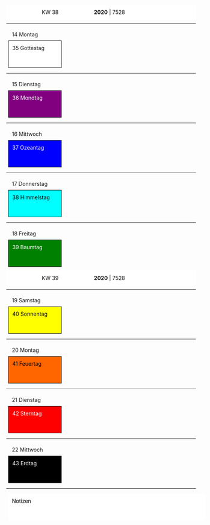 <style>
.square
{
    height: 50px;
    width: 120px;
    border-style: solid;
    border-width: 1px;
    border-color: #000000;
    margin: 5px;
    padding: 10px;
}
.greg
{
    height: 20px;
    margin-top: 20px;
    margin-left: 15px;
}
.god
{
    background-color: #FFFFFF;
}
.moon
{
    background-color: #800080;
    color: #FFFFFF;
}
.ocean
{
    background-color: #0000FF;
    color: #FFFFFF;
}
.heaven
{
    background-color: #00FFFF;
    color: #000000;
}
.tree
{
    page-break-after: always;
    background-color: #008000;
    color: #FFFFFF;
}
.sun
{
    background-color: #FFFF00;
    color: #000000;
}
.fire
{
    background-color: #FF6600;
    color: #000000;
}
.star
{
    background-color: #FF0000;
    color: #FFFFFF;
}
.earth
{
    background-color: #000000;
    color: #FFFFFF;
}
.note
{
    page-break-after: always;
    background-color: #FFFFFF;
    color: #000000;
    width: 100%;
    border-width: 0px;
}
.year
{
    text-align: center;
    font-weight: bold;
}
.header
{
    position: relative;
    top: 5px;
    height: 40px;
    width: 100%;
    background-color: #FFFFFF;
    display: flex;
    flex-direction: row;
    align-items: center;
    justify-content: center;
}
span.center
{
    text-align: center;
    order: 2;
    flex-grow: 0;
}
span.left
{
    order: 1;
    flex-grow: 1;
    text-align: center;
}
span.right
{
    order: 3;
    flex-grow: 1;
    text-align: center;
}
</style>

<h1 style="visibility: hidden;">Calendar</h1>
<div class="header">
    <span class="left">KW 38</span>
    <span class="center"><strong>2020</strong> | 7528</span>
    <span class="right"></span>
</div>
<hr/>
<div class="greg">
14 Montag
</div>
<div class="square god">
35 Gottestag
</div>
<hr/>
<div class="greg">
15 Dienstag
</div>
<div class="square moon">
36 Mondtag
</div>
<hr/>
<div class="greg">
16 Mittwoch
</div>
<div class="square ocean">
37 Ozeantag
</div>
<hr/>
<div class="greg">
17 Donnerstag
</div>
<div class="square heaven">
38 Himmelstag
</div>
<hr/>
<div class="greg">
18 Freitag
</div>
<div class="square tree">
39 Baumtag
</div>
<div class="header">
    <span class="left">KW 39</span>
    <span class="center"><strong>2020</strong> | 7528</span>
    <span class="right"></span>
</div>
<hr/>
<div class="greg">
19 Samstag
</div>
<div class="square sun">
40 Sonnentag
</div>
<hr/>
<div class="greg">
20 Montag
</div>
<div class="square fire">
41 Feuertag
</div>
<hr/>
<div class="greg">
21 Dienstag
</div>
<div class="square star">
42 Sterntag
</div>
<hr/>
<div class="greg">
22 Mittwoch
</div>
<div class="square earth">
43 Erdtag
</div>
<hr/>
<div class="square note">
Notizen
</div>
